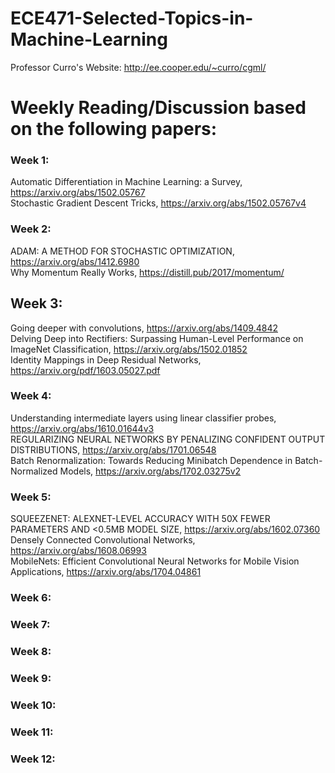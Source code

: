 # ECE471-Selected-Topics-in-Machine-Learning
Professor Curro's Website: http://ee.cooper.edu/~curro/cgml/


# Weekly Reading/Discussion based on the following papers:
### Week 1:
Automatic Differentiation in Machine Learning: a Survey, https://arxiv.org/abs/1502.05767 \
Stochastic Gradient Descent Tricks, https://arxiv.org/abs/1502.05767v4
### Week 2:
ADAM: A METHOD FOR STOCHASTIC OPTIMIZATION, https://arxiv.org/abs/1412.6980 \
Why Momentum Really Works, https://distill.pub/2017/momentum/
## Week 3:
Going deeper with convolutions, https://arxiv.org/abs/1409.4842 \
Delving Deep into Rectifiers: Surpassing Human-Level Performance on ImageNet Classification, https://arxiv.org/abs/1502.01852 \
Identity Mappings in Deep Residual Networks, https://arxiv.org/pdf/1603.05027.pdf
### Week 4:
Understanding intermediate layers using linear classifier probes, https://arxiv.org/abs/1610.01644v3 \
REGULARIZING NEURAL NETWORKS BY PENALIZING CONFIDENT OUTPUT DISTRIBUTIONS, https://arxiv.org/abs/1701.06548 \
Batch Renormalization: Towards Reducing Minibatch Dependence in Batch-Normalized Models, https://arxiv.org/abs/1702.03275v2
### Week 5:
SQUEEZENET: ALEXNET-LEVEL ACCURACY WITH 50X FEWER PARAMETERS AND <0.5MB MODEL SIZE, https://arxiv.org/abs/1602.07360 \
Densely Connected Convolutional Networks, https://arxiv.org/abs/1608.06993 \
MobileNets: Efficient Convolutional Neural Networks for Mobile Vision Applications, https://arxiv.org/abs/1704.04861
### Week 6:

### Week 7:

### Week 8:

### Week 9:

### Week 10:

### Week 11:

### Week 12:
